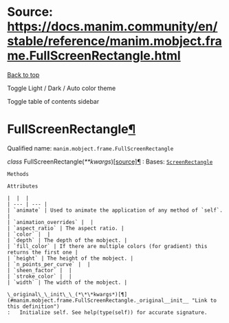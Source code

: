 # Source: https://docs.manim.community/en/stable/reference/manim.mobject.frame.FullScreenRectangle.html

[Back to top](#)

Toggle Light / Dark / Auto color theme

Toggle table of contents sidebar

FullScreenRectangle[¶](#fullscreenrectangle "Link to this heading")
===================================================================

Qualified name: `manim.mobject.frame.FullScreenRectangle`

*class* FullScreenRectangle(*\*\*kwargs*)[[source]](../_modules/manim/mobject/frame.html#FullScreenRectangle)[¶](#manim.mobject.frame.FullScreenRectangle "Link to this definition")
:   Bases: [`ScreenRectangle`](manim.mobject.frame.ScreenRectangle.html#manim.mobject.frame.ScreenRectangle "manim.mobject.frame.ScreenRectangle")

    Methods

    Attributes

    |  |  |
    | --- | --- |
    | `animate` | Used to animate the application of any method of `self`. |
    | `animation_overrides` |  |
    | `aspect_ratio` | The aspect ratio. |
    | `color` |  |
    | `depth` | The depth of the mobject. |
    | `fill_color` | If there are multiple colors (for gradient) this returns the first one |
    | `height` | The height of the mobject. |
    | `n_points_per_curve` |  |
    | `sheen_factor` |  |
    | `stroke_color` |  |
    | `width` | The width of the mobject. |

    \_original\_\_init\_\_(*\*\*kwargs*)[¶](#manim.mobject.frame.FullScreenRectangle._original__init__ "Link to this definition")
    :   Initialize self. See help(type(self)) for accurate signature.